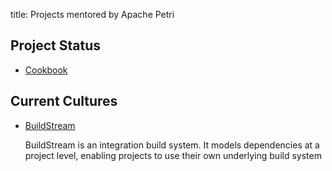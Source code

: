 title: Projects mentored by Apache Petri
<!-- Licensed under ALv2 -->

## Project Status

- [Cookbook](cookbook)

## Current Cultures

- [BuildStream](buildstream)

  BuildStream is an integration build system. It models dependencies at a project level, enabling projects to use their own underlying build system
